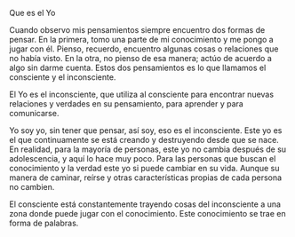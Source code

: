 Que es el Yo

Cuando observo mis pensamientos siempre encuentro dos formas de pensar. En la primera, tomo una parte de mi conocimiento y me pongo a jugar con él. Pienso, recuerdo, encuentro algunas cosas o relaciones que no había visto. En la otra, no pienso de esa manera; actúo de acuerdo a algo sin darme cuenta. Estos dos pensamientos es lo que llamamos el consciente y el inconsciente.

El Yo es el inconsciente, que utiliza al consciente para encontrar nuevas relaciones y verdades en su pensamiento, para aprender y para comunicarse.

Yo soy yo, sin tener que pensar, así soy, eso es el inconsciente. Este yo es el que continuamente se está creando y destruyendo desde que se nace. En realidad, para la mayoría de personas, este yo no cambia después de su adolescencia, y aquí lo hace muy poco. Para las personas que buscan el conocimiento y la verdad este yo si puede cambiar en su vida. Aunque su manera de caminar, reírse y otras características propias de cada persona no cambien.

El consciente está constantemente trayendo cosas del inconsciente a una zona donde puede jugar con el conocimiento. Este conocimiento se trae en forma de palabras. 
